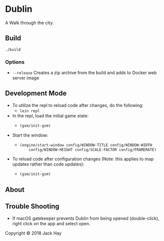 # Dublin

A Walk through the city.

## Build
```./build```

### Options
- ```--release``` Creates a zip archive from the build and adds to Docker web server image

## Development Mode
- To utilize the repl to reload code after changes, do the following:
  - ```lein repl```
- In the repl, load the initial game state:
  - ```clojure
    (gsm/init-gsm)
    ```
- Start the window:
  - ```clojure
    (engine/start-window config/WINDOW-TITLE config/WINDOW-WIDTH
        config/WINDOW-HEIGHT config/SCALE-FACTOR config/FRAMERATE)
    ```
- To reload code after configuration changes (Note: this applies to map updates rather than code updates):
  - ```clojure
    (gsm/init-gsm)
    ```
## About

## Trouble Shooting
- If macOS gatekeeper prevents Dublin from being opened (double-click), right click on the app and select open.

Copyright © 2018 Jack Hay
